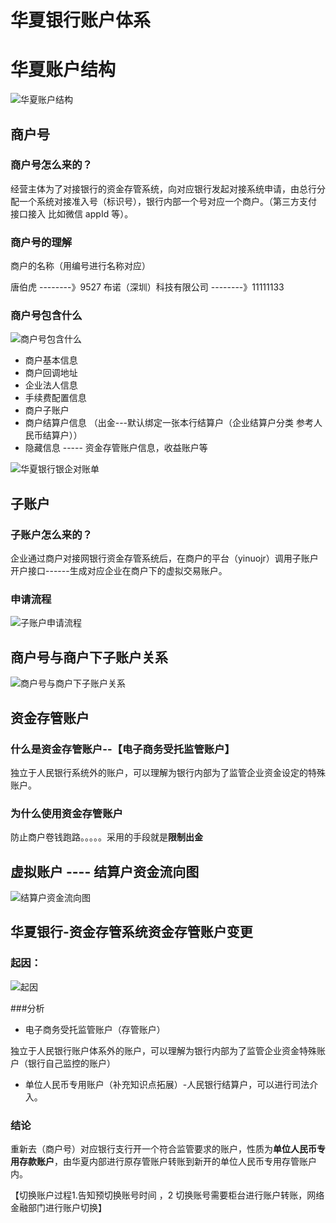 # 华夏银行账户体系

# 华夏账户结构
![华夏账户结构](./imgs/华夏账户结构.png)

## 商户号
### 商户号怎么来的？
经营主体为了对接银行的资金存管系统，向对应银行发起对接系统申请，由总行分配一个系统对接准入号（标识号），银行内部一个号对应一个商户。（第三方支付 接口接入 比如微信 appId 等）。

### 商户号的理解
商户的名称（用编号进行名称对应）

唐伯虎 --------》9527
布诺（深圳）科技有限公司 --------》11111133

### 商户号包含什么
![商户号包含什么](./imgs/商户号包含什么.png) 

- 商户基本信息
- 商户回调地址
- 企业法人信息
- 手续费配置信息
- 商户子账户
- 商户结算户信息 （出金---默认绑定一张本行结算户（企业结算户分类 参考人民币结算户））
- 隐藏信息  ----- 资金存管账户信息，收益账户等

![华夏银行银企对账单](./imgs/华夏银行银企对账单.png)


## 子账户
### 子账户怎么来的？

   企业通过商户对接网银行资金存管系统后，在商户的平台（yinuojr）调用子账户开户接口------生成对应企业在商户下的虚拟交易账户。

### 申请流程
![子账户申请流程](./imgs/子账户申请流程.png)

## 商户号与商户下子账户关系
![商户号与商户下子账户关系](./imgs/商户号与商户下子账户关系.png)


## 资金存管账户

### 什么是资金存管账户--【电子商务受托监管账户】
独立于人民银行系统外的账户，可以理解为银行内部为了监管企业资金设定的特殊账户。

### 为什么使用资金存管账户
防止商户卷钱跑路。。。。。采用的手段就是**限制出金**


## 虚拟账户 ---- 结算户资金流向图
![结算户资金流向图](./imgs/结算户资金流向图.png)


## 华夏银行-资金存管系统资金存管账户变更
### 起因：
![起因](./imgs/起因.png)

###分析
- 电子商务受托监管账户（存管账户）

 独立于人民银行账户体系外的账户，可以理解为银行内部为了监管企业资金特殊账户（银行自己监控的账户）

- 单位人民币专用账户（补充知识点拓展）-人民银行结算户，可以进行司法介入。

### 结论
重新去（商户号）对应银行支行开一个符合监管要求的账户，性质为**单位人民币专用存款账户**，由华夏内部进行原存管账户转账到新开的单位人民币专用存管账户内。

【切换账户过程1.告知预切换账号时间 ，2 切换账号需要柜台进行账户转账，网络金融部门进行账户切换】






      

